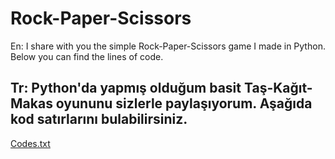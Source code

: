 # Rock-Paper-Scissors
En: I share with you the simple Rock-Paper-Scissors game I made in Python.
Below you can find the lines of code.

Tr: Python'da yapmış olduğum basit Taş-Kağıt-Makas oyununu sizlerle paylaşıyorum. 
Aşağıda kod satırlarını bulabilirsiniz. 
-----------------------------------------------------------------------------------------------------------------------------------------------------------------------

[Codes.txt](https://github.com/ynsmr-cgn/Rock-Paper-Scissors/files/10989515/Codes.txt)
